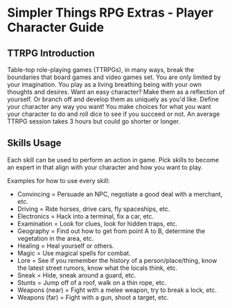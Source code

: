 # Simpler Things RPG Extras - Player Character Guide

## TTRPG Introduction

Table-top role-playing games (TTRPGs), in many ways, break the boundaries that board games and video games set. You are only limited by your imagination. You play as a living breathing being with your own thoughts and desires. Want an easy character? Make them as a reflection of yourself. Or branch off and develop them as uniquely as you'd like. Define your character any way you want! You make choices for what you want your character to do and roll dice to see if you succeed or not. An average TTRPG session takes 3 hours but could go shorter or longer.

## Skills Usage

Each skill can be used to perform an action in game. Pick skills to become an expert in that align with your character and how you want to play.

Examples for how to use every skill:

- Convincing = Persuade an NPC, negotiate a good deal with a merchant, etc.
- Driving = Ride horses, drive cars, fly spaceships, etc.
- Electronics = Hack into a terminal, fix a car, etc.
- Examination = Look for clues, look for hidden traps, etc.
- Geography = Find out how to get from point A to B, determine the vegetation in the area, etc.
- Healing = Heal yourself or others.
- Magic = Use magical spells for combat.
- Lore = See if you remember the history of a person/place/thing, know the latest street rumors, know what the locals think, etc.
- Sneak = Hide, sneak around a guard, etc.
- Stunts = Jump off of a roof, walk on a thin rope, etc.
- Weapons (near) = Fight with a melee weapon, try to break a lock, etc.
- Weapons (far) = Fight with a gun, shoot a target, etc.
